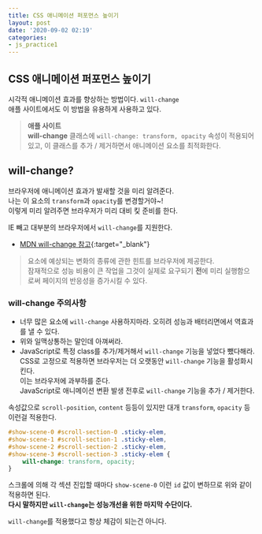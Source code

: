 ```yaml
---
title: CSS 애니메이션 퍼포먼스 높이기
layout: post
date: '2020-09-02 02:19'
categories:
- js_practice1
---
```


## CSS 애니메이션 퍼포먼스 높이기

시각적 애니메이션 효과를 향상하는 방법이다. `will-change`  
애플 사이트에서도 이 방법을 유용하게 사용하고 있다.  

>**애플 사이트**  
>**will-change** 클래스에 `will-change: transform, opacity` 속성이 적용되어 있고, 
>이 클래스를 추가 / 제거하면서 애니메이션 요소를 최적화한다.

## will-change?

브라우저에 애니메이션 효과가 발새할 것을 미리 알려준다.  
나는 이 요소의 `transform`과 `opacity`를 변경할거야~!  
이렇게 미리 알려주면 브라우저가 미리 대비 킻 준비를 한다.

IE 빼고 대부분의 브라우저에서 `will-change`를 지원한다.  

* [MDN will-change 참고](https://developer.mozilla.org/ko/docs/Web/CSS/will-change){:target="_blank"}

>요소에 예상되는 변화의 종류에 관한 힌트를 브라우저에 제공한다.  
>잠재적으로 성능 비용이 큰 작업을 그것이 실제로 요구되기 **전**에 미리 실행함으로써 페이지의 반응성을 증가시킬 수 있다.

### will-change 주의사항

* 너무 많은 요소에 `will-change` 사용하지마라. 오히려 성능과 배터리면에서 역효과를 낼 수 있다.
* 위와 일맥상통하는 말인데 아껴써라.
* JavaScript로 특정 class를 추가/제거해서 `will-change` 기능을 넣었다 뺐다해라.  
  CSS로 고정으로 적용하면 브라우저는 더 오랫동안 `will-change` 기능을 활성화시킨다.  
  이는 브라우저에 과부하를 준다.  
  JavaScript로 애니메이션 변환 발생 전후로 `will-change` 기능을 추가 / 제거한다.
  
속성값으로 `scroll-position`, `content` 등등이 있지만 대개 `transform`, `opacity` 등 이런걸 적용한다.

```css
#show-scene-0 #scroll-section-0 .sticky-elem,
#show-scene-1 #scroll-section-1 .sticky-elem,
#show-scene-2 #scroll-section-2 .sticky-elem,
#show-scene-3 #scroll-section-3 .sticky-elem {
    will-change: transform, opacity;
}
```

스크롤에 의해 각 섹션 진입할 때마다 `show-scene-0` 이런 `id` 값이 변하므로 위와 같이 적용하면 된다.  
**다시 말하지만 `will-change`는 성능개선을 위한 마지막 수단이다.**  

`will-change`를 적용했다고 항상 체감이 되는건 아니다.